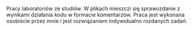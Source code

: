 
Pracy laboratoriów ze studiów. 
W plikach mieszczi się sprawozdanie z wynikami działania kodu w formacie komentarzów. 
Praca jest wykonana osobiście przez mnie i jest rozwiązaniem indywidualno rozdanych zadań.
